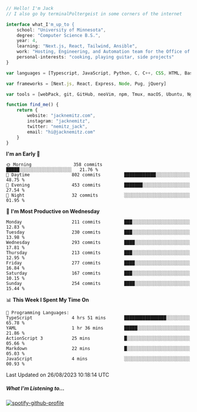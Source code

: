 ```typescript
// Hello! I'm Jack
// I also go by terminalPoltergeist in some corners of the internet

interface what_I'm_up_to {
    school: "University of Minnesota",
    degree: "Computer Science B.S.",
    year: 4,
    learning: "Next.js, React, Tailwind, Ansible",
    work: "Hosting, Engineering, and Automation team for the Office of Information Technology at UMN",
    personal-interests: "cooking, playing guitar, side projects"
}

var languages = [Typescript, JavaScript, Python, C, C++, CSS, HTML, Bash, VimScript]

var frameworks = [Next.js, React, Express, Node, Pug, jQuery]

var tools = [webPack, git, GitHub, neoVim, npm, Tmux, macOS, Ubuntu, Nginx, Ansible, Cloudflare, DigitalOcean]

function find_me() {
    return {
        website: "jacknemitz.com",
        instagram: "jacknemitz",
        twitter: "nemitz_jack",
        email: "hi@jacknemitz.com"
    }
}
```

<!--START_SECTION:waka-->
**I'm an Early 🐤** 

```text
🌞 Morning                358 commits         █████░░░░░░░░░░░░░░░░░░░░   21.76 % 
🌆 Daytime                802 commits         ████████████░░░░░░░░░░░░░   48.75 % 
🌃 Evening                453 commits         ███████░░░░░░░░░░░░░░░░░░   27.54 % 
🌙 Night                  32 commits          ░░░░░░░░░░░░░░░░░░░░░░░░░   01.95 % 
```
📅 **I'm Most Productive on Wednesday** 

```text
Monday                   211 commits         ███░░░░░░░░░░░░░░░░░░░░░░   12.83 % 
Tuesday                  230 commits         ███░░░░░░░░░░░░░░░░░░░░░░   13.98 % 
Wednesday                293 commits         ████░░░░░░░░░░░░░░░░░░░░░   17.81 % 
Thursday                 213 commits         ███░░░░░░░░░░░░░░░░░░░░░░   12.95 % 
Friday                   277 commits         ████░░░░░░░░░░░░░░░░░░░░░   16.84 % 
Saturday                 167 commits         ███░░░░░░░░░░░░░░░░░░░░░░   10.15 % 
Sunday                   254 commits         ████░░░░░░░░░░░░░░░░░░░░░   15.44 % 
```


📊 **This Week I Spent My Time On** 

```text
💬 Programming Languages: 
TypeScript               4 hrs 51 mins       ████████████████░░░░░░░░░   65.78 % 
YAML                     1 hr 36 mins        █████░░░░░░░░░░░░░░░░░░░░   21.86 % 
ActionScript 3           25 mins             █░░░░░░░░░░░░░░░░░░░░░░░░   05.66 % 
Markdown                 22 mins             █░░░░░░░░░░░░░░░░░░░░░░░░   05.03 % 
JavaScript               4 mins              ░░░░░░░░░░░░░░░░░░░░░░░░░   00.93 % 
```


 Last Updated on 26/08/2023 10:18:14 UTC
<!--END_SECTION:waka-->

##### What I'm Listening to...

[![spotify-github-profile](https://spotify-github-profile.vercel.app/api/view?uid=jack.nemitz&cover_image=true&show_offline=true&bar_color=53b14f&bar_color_cover=false&background_color=121212FF)](https://spotify-github-profile.vercel.app/api/view?uid=jack.nemitz&redirect=true)

